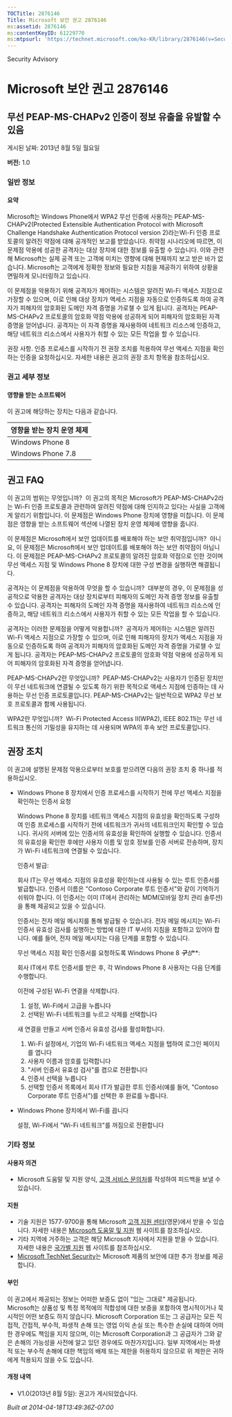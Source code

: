 ```yaml
---
TOCTitle: 2876146
Title: Microsoft 보안 권고 2876146
ms:assetid: 2876146
ms:contentKeyID: 61229770
ms:mtpsurl: 'https://technet.microsoft.com/ko-KR/library/2876146(v=Security.10)'
---
```


Security Advisory

Microsoft 보안 권고 2876146
===========================

무선 PEAP-MS-CHAPv2 인증이 정보 유출을 유발할 수 있음
-----------------------------------------------------

게시된 날짜: 2013년 8월 5일 월요일

**버전:** 1.0

### 일반 정보

#### 요약

Microsoft는 Windows Phone에서 WPA2 무선 인증에 사용하는 PEAP-MS-CHAPv2(Protected Extensible Authentication Protocol with Microsoft Challenge Handshake Authentication Protocol version 2)라는Wi-Fi 인증 프로토콜의 알려진 약점에 대해 공개적인 보고를 받았습니다. 취약점 시나리오에 따르면, 이 문제점 악용에 성공한 공격자는 대상 장치에 대한 정보를 유출할 수 있습니다. 이와 관련해 Microsoft는 실제 공격 또는 고객에 미치는 영향에 대해 현재까지 보고 받은 바가 없습니다. Microsoft는 고객에게 정확한 정보와 필요한 지침을 제공하기 위하여 상황을 면밀하게 모니터링하고 있습니다.

이 문제점을 악용하기 위해 공격자가 제어하는 시스템은 알려진 Wi-Fi 액세스 지점으로 가장할 수 있으며, 이로 인해 대상 장치가 액세스 지점을 자동으로 인증하도록 하여 공격자가 피해자의 암호화된 도메인 자격 증명을 가로챌 수 있게 됩니다. 공격자는 PEAP-MS-CHAPv2 프로토콜의 암호화 약점 악용에 성공하게 되어 피해자의 암호화된 자격 증명을 얻어냅니다. 공격자는 이 자격 증명을 재사용하여 네트워크 리소스에 인증하고, 해당 네트워크 리소스에서 사용자가 취할 수 있는 모든 작업을 할 수 있습니다.

권장 사항. 인증 프로세스를 시작하기 전 권장 조치를 적용하여 무선 액세스 지점을 확인하는 인증을 요청하십시오. 자세한 내용은 권고의 권장 조치 항목을 참조하십시오.

### 권고 세부 정보

#### 영향을 받는 소프트웨어

이 권고에 해당하는 장치는 다음과 같습니다.

| 영향을 받는 장치 운영 체제 |
|----------------------------|
| Windows Phone 8            |
| Windows Phone 7.8          |

권고 FAQ
--------

<span></span>
이 권고의 범위는 무엇입니까? 
이 권고의 목적은 Microsoft가 PEAP-MS-CHAPv2라는 Wi-Fi 인증 프로토콜과 관련하여 알려진 약점에 대해 인지하고 있다는 사실을 고객에게 알리기 위함입니다. 이 문제점은 Windows Phone 장치에 영향을 미칩니다. 이 문제점은 영향을 받는 소프트웨어 섹션에 나열된 장치 운영 체제에 영향을 줍니다.

이 문제점은 Microsoft에서 보안 업데이트를 배포해야 하는 보안 취약점입니까? 
아니요, 이 문제점은 Microsoft에서 보안 업데이트를 배포해야 하는 보안 취약점이 아닙니다. 이 문제점은 PEAP-MS-CHAPv2 프로토콜의 알려진 암호화 약점으로 인한 것이며 무선 액세스 지점 및 Windows Phone 8 장치에 대한 구성 변경을 실행하면 해결됩니다.

공격자는 이 문제점을 악용하여 무엇을 할 수 있습니까? 
대부분의 경우, 이 문제점을 성공적으로 악용한 공격자는 대상 장치로부터 피해자의 도메인 자격 증명 정보를 유출할 수 있습니다. 공격자는 피해자의 도메인 자격 증명을 재사용하여 네트워크 리소스에 인증하고, 해당 네트워크 리소스에서 사용자가 취할 수 있는 모든 작업을 할 수 있습니다.

공격자는 이러한 문제점을 어떻게 악용합니까? 
공격자가 제어하는 시스템은 알려진 Wi-Fi 액세스 지점으로 가장할 수 있으며, 이로 인해 피해자의 장치가 액세스 지점을 자동으로 인증하도록 하여 공격자가 피해자의 암호화된 도메인 자격 증명을 가로챌 수 있게 됩니다. 공격자는 PEAP-MS-CHAPv2 프로토콜의 암호화 약점 악용에 성공하게 되어 피해자의 암호화된 자격 증명을 얻어냅니다.

PEAP-MS-CHAPv2란 무엇입니까? 
PEAP-MS-CHAPv2는 사용자가 인증된 장치만이 무선 네트워크에 연결될 수 있도록 하기 위한 목적으로 액세스 지점에 인증하는 데 사용하는 무선 인증 프로토콜입니다. PEAP-MS-CHAPv2는 일반적으로 WPA2 무선 보호 프로토콜과 함께 사용됩니다.

WPA2란 무엇입니까? 
Wi-Fi Protected Access II(WPA2), IEEE 802.11i는 무선 네트워크 통신의 기밀성을 유지하는 데 사용되며 WPA의 후속 보안 프로토콜입니다.

권장 조치
---------

<span></span>
이 권고에 설명된 문제점 악용으로부터 보호를 받으려면 다음의 권장 조치 중 하나를 적용하십시오.

-   Windows Phone 8 장치에서 인증 프로세스를 시작하기 전에 무선 액세스 지점을 확인하는 인증서 요청

    Windows Phone 8 장치를 네트워크 액세스 지점의 유효성을 확인하도록 구성하여 인증 프로세스를 시작하기 전에 네트워크가 귀사의 네트워크인지 확인할 수 있습니다. 귀사의 서버에 있는 인증서의 유효성을 확인하여 실행할 수 있습니다. 인증서의 유효성을 확인한 후에만 사용자 이름 및 암호 정보를 인증 서버로 전송하며, 장치가 Wi-Fi 네트워크에 연결될 수 있습니다.

    인증서 발급:

    회사 IT는 무선 액세스 지점의 유효성을 확인하는데 사용될 수 있는 루트 인증서를 발급합니다. 인증서 이름은 "Contoso Corporate 루트 인증서"와 같이 기억하기 쉬워야 합니다. 이 인증서는 이미 IT에서 관리하는 MDM(모바일 장치 관리 솔루션)을 통해 제공되고 있을 수 있습니다.

    인증서는 전자 메일 메시지를 통해 발급될 수 있습니다. 전자 메일 메시지는 Wi-Fi 인증서 유효성 검사를 실행하는 방법에 대한 IT 부서의 지침을 포함하고 있어야 합니다. 예를 들어, 전자 메일 메시지는 다음 단계를 포함할 수 있습니다.

    무선 액세스 지점 확인 인증서를 요청하도록 Windows Phone 8 ***구**성***:

    회사 IT에서 루트 인증서를 받은 후, 각 Windows Phone 8 사용자는 다음 단계를 수행합니다.

    이전에 구성된 Wi-Fi 연결을 삭제합니다.

    1.  설정, Wi-Fi에서 고급을 누릅니다
    2.  선택된 Wi-Fi 네트워크를 누르고 삭제를 선택합니다

    새 연결을 만들고 서버 인증서 유효성 검사를 활성화합니다.

    1.  Wi-Fi 설정에서, 기업의 Wi-Fi 네트워크 액세스 지점을 탭하여 로그인 페이지를 엽니다
    2.  사용자 이름과 암호를 입력합니다
    3.  "서버 인증서 유효성 검사"를 켬으로 전환합니다
    4.  인증서 선택을 누릅니다
    5.  선택할 인증서 목록에서 회사 IT가 발급한 루트 인증서(예를 들어, "Contoso Corporate 루트 인증서")를 선택한 후 완료를 누릅니다.

-   Windows Phone 장치에서 Wi-Fi를 끕니다

    설정, Wi-Fi에서 "Wi-Fi 네트워크"를 꺼짐으로 전환합니다

### 기타 정보

#### 사용자 의견

-   Microsoft 도움말 및 지원 양식, [고객 서비스 문의처](http://support.microsoft.com/kb/?scid=sw;en;1257&showpage=1&ws=technet&sd=tech)를 작성하여 피드백을 보낼 수 있습니다.

#### 지원

-   기술 지원은 1577-9700을 통해 Microsoft [고객 지원 센터](http://go.microsoft.com/fwlink/?linkid=21131)(영문)에서 받을 수 있습니다. 자세한 내용은 [Microsoft 도움말 및 지원](http://support.microsoft.com/) 웹 사이트를 참조하십시오.
-   기타 지역에 거주하는 고객은 해당 Microsoft 지사에서 지원을 받을 수 있습니다. 자세한 내용은 [국가별 지원](http://go.microsoft.com/fwlink/?linkid=21155) 웹 사이트를 참조하십시오.
-   [Microsoft TechNet Security](http://go.microsoft.com/fwlink/?linkid=21132)는 Microsoft 제품의 보안에 대한 추가 정보를 제공합니다.

#### 부인

이 권고에서 제공되는 정보는 어떠한 보증도 없이 "있는 그대로" 제공됩니다. Microsoft는 상품성 및 특정 목적에의 적합성에 대한 보증을 포함하여 명시적이거나 묵시적인 어떤 보증도 하지 않습니다. Microsoft Corporation 또는 그 공급자는 모든 직접적, 간접적, 부수적, 파생적 손해 또는 영업 이익 손실 또는 특수한 손실에 대하여 어떠한 경우에도 책임을 지지 않으며, 이는 Microsoft Corporation과 그 공급자가 그와 같은 손해의 가능성을 사전에 알고 있던 경우에도 마찬가지입니다. 일부 지역에서는 파생적 또는 부수적 손해에 대한 책임의 배제 또는 제한을 허용하지 않으므로 위 제한은 귀하에게 적용되지 않을 수도 있습니다.

#### 개정 내역

-   V1.0(2013년 8월 5일): 권고가 게시되었습니다.

*Built at 2014-04-18T13:49:36Z-07:00*
